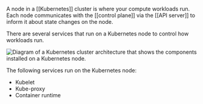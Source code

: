 A node in a [[Kubernetes]] cluster is where your compute workloads run. Each node communicates with the [[control plane]] via the [[API server]] to inform it about state changes on the node.

There are several services that run on a Kubernetes node to control how workloads run.

![Diagram of a Kubernetes cluster architecture that shows the components installed on a Kubernetes node.](https://learn.microsoft.com/en-us/training/modules/intro-to-kubernetes/media/3-cluster-architecture-node.svg)

The following services run on the Kubernetes node:

- Kubelet
- Kube-proxy
- Container runtime